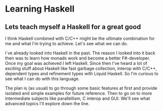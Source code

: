 # Learning Haskell
## Lets teach myself a Haskell for a great good

I think Haskell combined with C/C++ might be the ultimate combination for me and what I'm trying to achieve. Let's see what we can do.

I´ve already looked into Haskell in the past. The reason I looked into it back then was to learn how monads work and become a better F#-developer. Once my goal was achieved I left Haskell. Since then I've heard a lot of exciting stuff about Haskell like fast garbage collection, interop with C/C++, dependent types and refinement types with Liquid Haskell. So I'm curious to see what I can do with this language.

The plan is (as usual) to go through some basic features at first and provide isolated and simple examples for future reference. Then to go on to more intermediate subjects like parallellism, C interop and GUI. We'll see what advanced topics I'll explore down the line.
